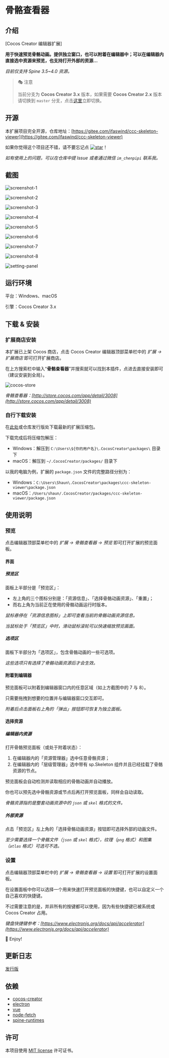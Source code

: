 # 骨骼查看器

## 介绍

[Cocos Creator 编辑器扩展]

**用于快速预览骨骼动画。提供独立窗口，也可以附着在编辑器中；可以在编辑器内直接选中资源来预览，也支持打开外部的资源...**

*目前仅支持 Spine 3.5~4.0 资源。*

> 🎭 注意
>
> 当前分支为 **Cocos Creator 3.x** 版本，如果需要 **Cocos Creator 2.x** 版本请切换到 `master` 分支，点击[这里](https://gitee.com/ifaswind/ccc-skeleton-viewer/tree/master/)立即切换。



## 开源

本扩展项目完全开源，仓库地址：[https://gitee.com/ifaswind/ccc-skeleton-viewer](https://gitee.com/ifaswind/ccc-skeleton-viewer)

如果你觉得这个项目还不错，请不要忘记点 [![star](https://gitee.com/ifaswind/ccc-skeleton-viewer/badge/star.svg?theme=dark)](https://gitee.com/ifaswind/ccc-skeleton-viewer/stargazers)！

*如有使用上的问题，可以在仓库中提 Issue 或者通过微信 `im_chenpipi` 联系我。*



## 截图

![screenshot-1](https://gitee.com/ifaswind/image-storage/raw/master/repositories/ccc-skeleton-viewer/screenshot-1.png)

![screenshot-2](https://gitee.com/ifaswind/image-storage/raw/master/repositories/ccc-skeleton-viewer/screenshot-2.png)

![screenshot-3](https://gitee.com/ifaswind/image-storage/raw/master/repositories/ccc-skeleton-viewer/screenshot-3.png)

![screenshot-4](https://gitee.com/ifaswind/image-storage/raw/master/repositories/ccc-skeleton-viewer/screenshot-4.png)

![screenshot-5](https://gitee.com/ifaswind/image-storage/raw/master/repositories/ccc-skeleton-viewer/screenshot-5.png)

![screenshot-6](https://gitee.com/ifaswind/image-storage/raw/master/repositories/ccc-skeleton-viewer/screenshot-6.png)

![screenshot-7](https://gitee.com/ifaswind/image-storage/raw/master/repositories/ccc-skeleton-viewer/screenshot-7.png)

![screenshot-8](https://gitee.com/ifaswind/image-storage/raw/master/repositories/ccc-skeleton-viewer/screenshot-8.png)

![setting-panel](https://gitee.com/ifaswind/image-storage/raw/master/repositories/ccc-skeleton-viewer/setting-panel.png)



## 运行环境

平台：Windows、macOS

引擎：Cocos Creator 3.x



## 下载 & 安装

### 扩展商店安装

本扩展已上架 Cocos 商店，点击 Cocos Creator 编辑器顶部菜单栏中的 *扩展 -> 扩展商店* 即可打开扩展商店。

在上方搜索栏中输入“**骨骼查看器**”并搜索就可以找到本插件，点进去直接安装即可（建议安装到全局）。

![cocos-store](https://gitee.com/ifaswind/image-storage/raw/master/repositories/ccc-skeleton-viewer/cocos-store.png)

*骨骼查看器：[http://store.cocos.com/app/detail/3008](http://store.cocos.com/app/detail/3008)*



### 自行下载安装

在[此处](https://gitee.com/ifaswind/ccc-skeleton-viewer/releases)或仓库发行版处下载最新的扩展压缩包。

下载完成后将压缩包解压：

- Windows：解压到 `C:\Users\${你的用户名}\.CocosCreator\packages\` 目录下
- macOS：解压到 `~/.CocosCreator/packages/` 目录下

以我的电脑为例，扩展的 `package.json` 文件的完整路径分别为：

- Windows：`C:\Users\Shaun\.CocosCreator\packages\ccc-skeleton-viewer\package.json`
- macOS：`/Users/shaun/.CocosCreator/packages/ccc-skeleton-viewer/package.json`



## 使用说明

### 预览

点击编辑器顶部菜单栏中的 *扩展 -> 骨骼查看器 -> 预览* 即可打开扩展的预览面板。



#### 界面

##### 预览区

面板上半部分是「预览区」：

- 左上角的三个图标分别是：「资源信息」、「选择骨骼动画资源」、「重置」；
- 而右上角为当前正在使用的骨骼动画运行时版本。

*鼠标悬停在「资源信息图标」上即可查看当前的骨骼动画资源信息。*

*当鼠标处于「预览区」中时，滑动鼠标滚轮可以快速缩放预览画面。*



##### 选项区

面板下半部分为「选项区」，包含骨骼动画的一些可选项。

*这些选项只有选择了骨骼动画资源后才会生效。*



#### 附着到编辑器

预览面板可以附着到编辑器窗口内的任意区域（如上方截图中的 7 与 8）。

只需要拖拽到想要的位置并与编辑器窗口交互即可。

*附着后点击面板右上角的「弹出」按钮即可恢复为独立面板。*



#### 选择资源

##### 编辑器内资源

打开骨骼预览面板（或处于附着状态）：

1. 在编辑器内的「资源管理器」选中任意骨骼资源；
2. 在编辑器内的「层级管理器」选中带有 sp.Skeleton 组件并且已经挂载了骨骼资源的节点。

预览面板会自动检测并读取相应的骨骼动画并自动播放。

你也可以预先选中骨骼资源或节点后再打开预览面板，同样会自动读取。

*骨骼资源指的是整套动画资源中的 `json` 或 `skel` 格式的文件。*



##### 外部资源

点击「预览区」左上角的「选择骨骼动画资源」按钮即可选择外部的动画文件。

*至少需要选择一个骨骼文件（`json` 或 `skel` 格式），纹理（`png` 格式）和图集（`atlas` 格式）可选可不选。*



### 设置

点击编辑器顶部菜单栏中的 *扩展 -> 骨骼查看器 -> 设置* 即可打开扩展的设置面板。

在设置面板中你可以选择一个用来快速打开预览面板的快捷键，也可以自定义一个自己喜欢的快捷键。

不过需要注意的是，并非所有的按键都可以使用，因为有些快捷键已被系统或 Cocos Creator 占用。

*键盘快捷键参考：[https://www.electronjs.org/docs/api/accelerator](https://www.electronjs.org/docs/api/accelerator)*

🥳 Enjoy!



## 更新日志

[发行版](https://gitee.com/ifaswind/ccc-skeleton-viewer/releases)



## 依赖

- [cocos-creator](https://github.com/cocos-creator)
- [electron](https://github.com/electron/electron)
- [vue](https://github.com/vuejs/vue)
- [node-fetch](https://github.com/node-fetch/node-fetch)
- [spine-runtimes](https://github.com/EsotericSoftware/spine-runtimes)



## 许可

本项目使用 [MIT license](https://opensource.org/licenses/MIT) 许可证书。